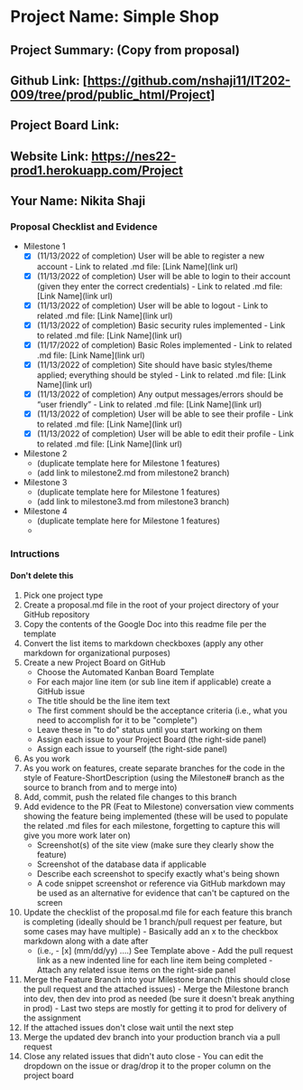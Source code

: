 # Project Name: Simple Shop
## Project Summary: (Copy from proposal)
## Github Link: [https://github.com/nshaji11/IT202-009/tree/prod/public_html/Project]
## Project Board Link: 
## Website Link: https://nes22-prod1.herokuapp.com/Project
## Your Name: Nikita Shaji


<!-- Line item / Feature template (use this for each bullet point) -- DO NOT DELETE THIS SECTION

- [ ] \(mm/dd/yyyy of completion) Feature Title (from the proposal bullet point, if it's a sub-point indent it properly)
  -  Link to related .md file: [Link Name](link url)

 End Line item / Feature Template -- DO NOT DELETE THIS SECTION --> 


### Proposal Checklist and Evidence

- Milestone 1
  -  [x] \(11/13/2022 of completion) User will be able to register a new account
        -  Link to related .md file: [Link Name](link url) 
  -  [x] \(11/13/2022 of completion) User will be able to login to their account (given they enter the correct credentials)
        -  Link to related .md file: [Link Name](link url)
  -  [x] \(11/13/2022 of completion) User will be able to logout
        -  Link to related .md file: [Link Name](link url)
  -  [x] \(11/13/2022 of completion) Basic security rules implemented
        -  Link to related .md file: [Link Name](link url)
  -  [x] \(11/17/2022 of completion) Basic Roles implemented
        -  Link to related .md file: [Link Name](link url)
  -  [x] \(11/13/2022 of completion) Site should have basic styles/theme applied; everything should be styled
        -  Link to related .md file: [Link Name](link url)
  -  [x] \(11/13/2022 of completion) Any output messages/errors should be “user friendly”
        -  Link to related .md file: [Link Name](link url)
  -  [x] \(11/13/2022 of completion) User will be able to see their profile
        -  Link to related .md file: [Link Name](link url)
  -  [x] \(11/13/2022 of completion) User will be able to edit their profile
        -  Link to related .md file: [Link Name](link url)

- Milestone 2
  - (duplicate template here for Milestone 1 features)
  - (add link to milestone2.md from milestone2 branch)
- Milestone 3
  - (duplicate template here for Milestone 1 features)
  - (add link to milestone3.md from milestone3 branch)
- Milestone 4
  - (duplicate template here for Milestone 1 features)
  - 
### Intructions
#### Don't delete this
1. Pick one project type
2. Create a proposal.md file in the root of your project directory of your GitHub repository
3. Copy the contents of the Google Doc into this readme file per the template
4. Convert the list items to markdown checkboxes (apply any other markdown for organizational purposes)
5. Create a new Project Board on GitHub
   - Choose the Automated Kanban Board Template
   - For each major line item (or sub line item if applicable) create a GitHub issue
   - The title should be the line item text
   - The first comment should be the acceptance criteria (i.e., what you need to accomplish for it to be "complete")
   - Leave these in "to do" status until you start working on them
   - Assign each issue to your Project Board (the right-side panel)
   - Assign each issue to yourself (the right-side panel)
6. As you work
  1. As you work on features, create separate branches for the code in the style of Feature-ShortDescription (using the Milestone# branch as the source to branch from and to merge into)
  2. Add, commit, push the related file changes to this branch
  3. Add evidence to the PR (Feat to Milestone) conversation view comments showing the feature being implemented (these will be used to populate the related .md files for each milestone, forgetting to capture this will give you more work later on)
     - Screenshot(s) of the site view (make sure they clearly show the feature)
     - Screenshot of the database data if applicable
     - Describe each screenshot to specify exactly what's being shown
     - A code snippet screenshot or reference via GitHub markdown may be used as an alternative for evidence that can't be captured on the screen
  4. Update the checklist of the proposal.md file for each feature this branch is completing (ideally should be 1 branch/pull request per feature, but some cases may have multiple)
    - Basically add an x to the checkbox markdown along with a date after
      - (i.e.,   - [x] (mm/dd/yy) ....) See Template above
    - Add the pull request link as a new indented line for each line item being completed
    - Attach any related issue items on the right-side panel
  5. Merge the Feature Branch into your Milestone branch (this should close the pull request and the attached issues)
    - Merge the Milestone branch into dev, then dev into prod as needed (be sure it doesn't break anything in prod)
    - Last two steps are mostly for getting it to prod for delivery of the assignment 
  7. If the attached issues don't close wait until the next step
  8. Merge the updated dev branch into your production branch via a pull request
  9. Close any related issues that didn't auto close
    - You can edit the dropdown on the issue or drag/drop it to the proper column on the project board